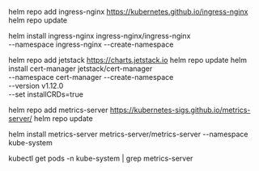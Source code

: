 helm repo add ingress-nginx https://kubernetes.github.io/ingress-nginx
helm repo update

helm install ingress-nginx ingress-nginx/ingress-nginx \
  --namespace ingress-nginx --create-namespace

helm repo add jetstack https://charts.jetstack.io
helm repo update
helm install cert-manager jetstack/cert-manager \
--namespace cert-manager --create-namespace \
--version v1.12.0 \
--set installCRDs=true


helm repo add metrics-server https://kubernetes-sigs.github.io/metrics-server/
helm repo update

helm install metrics-server metrics-server/metrics-server --namespace kube-system

kubectl get pods -n kube-system | grep metrics-server
